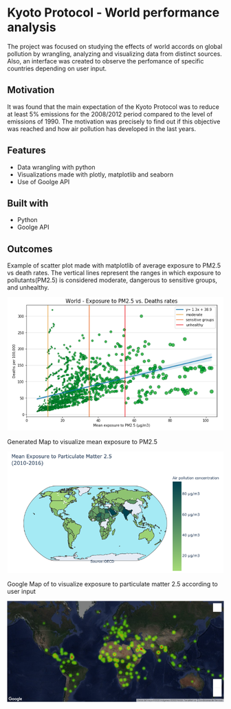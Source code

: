 # Kyoto Protocol - World performance analysis

The project was focused on studying the effects of world accords on global pollution by wrangling, analyzing and visualizing data from distinct sources. Also, an interface was created to observe the perfomance of specific countries depending on user input. 

## Motivation

It was found that the main expectation of the Kyoto Protocol was to reduce at least 5% emissions for the 2008/2012 period compared to the level of emissions of 1990. The motivation was precisely to find out if this objective was reached and how air pollution has developed in the last years.

## Features

* Data wrangling with python
* Visualizations made with plotly, matplotlib and seaborn
* Use of Goolge API

## Built with 

* Python
* Goolge API

## Outcomes

Example of scatter plot made with matplotlib of average exposure to PM2.5 vs death rates. The vertical lines represent the ranges in which exposure to pollutants(PM2.5) is considered moderate, dangerous to sensitive groups, and unhealthy.

![Image2.png](project_1_kyoto/visualizations/Image2.png)

Generated Map to visualize mean exposure to PM2.5

![Image3.png](project_1_kyoto/visualizations/Image3.png)

Google Map of to visualize exposure to particulate matter 2.5 according to user input

![gmap_mean_exp_kyoto_countries.png](project_1_kyoto/visualizations/gmap_mean_exp_kyoto_countries.png)


